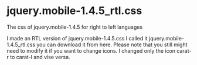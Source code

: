 # jquery.mobile-1.4.5_rtl.css
The css of jquery.mobile-1.4.5 for right to left languages

I made an RTL version of jquery.mobile-1.4.5.css I called it jquery.mobile-1.4.5_rtl.css you can download it from here. Please note that you still might need to modify it if you want to change icons. I changed only the icon carat-r to carat-l and vise versa.
